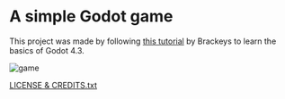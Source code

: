 # A simple Godot game
This project was made by following [this tutorial](https://www.youtube.com/watch?v=LOhfqjmasi0) by Brackeys to learn the basics of Godot 4.3.

![game](https://github.com/user-attachments/assets/23f03f2f-1163-47c3-a32a-b2e0a1602f80)

[LICENSE & CREDITS.txt](https://github.com/user-attachments/files/17006554/LICENSE.CREDITS.txt)
